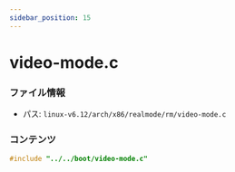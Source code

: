 ```yaml
---
sidebar_position: 15
---
```

# video-mode.c

### ファイル情報

- パス: `linux-v6.12/arch/x86/realmode/rm/video-mode.c`

### コンテンツ

```c
#include "../../boot/video-mode.c"

```
